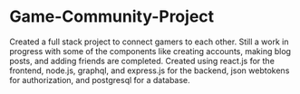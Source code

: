 # Game-Community-Project
Created a full stack project to connect gamers to each other. Still a work in progress with some of the components like creating accounts, making blog posts, and adding friends are completed. Created using react.js for the frontend, node.js, graphql, and express.js for the backend, json webtokens for authorization, and postgresql for a database.
